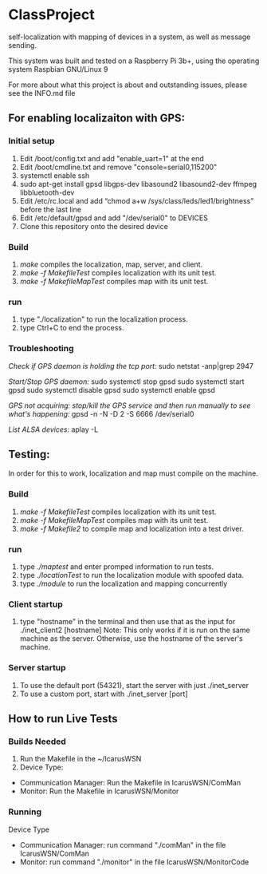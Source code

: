 # ClassProject
self-localization with mapping of devices in a system, as well as message sending.

This system was built and tested on a Raspberry Pi 3b+, using the operating system Raspbian GNU/Linux 9

For more about what this project is about and outstanding issues, please see the INFO.md file

## For enabling localizaiton with GPS:

### Initial setup
1. Edit /boot/config.txt and add "enable_uart=1" at the end
2. Edit /boot/cmdline.txt and remove "console=serial0,115200"
3. systemctl enable ssh
4. sudo apt-get install gpsd libgps-dev libasound2 libasound2-dev ffmpeg libbluetooth-dev
5. Edit /etc/rc.local and add “chmod a+w /sys/class/leds/led1/brightness” before the last line
6. Edit /etc/default/gpsd and add "/dev/serial0" to DEVICES
7. Clone this repository onto the desired device

### Build
1. *make* compiles the localization, map, server, and client.
2. *make -f MakefileTest* compiles localization with its unit test.
3. *make -f MakefileMapTest* compiles map with its unit test.

### run
1. type "./localization" to run the localization process.
2. type Ctrl+C to end the process.

### Troubleshooting
*Check if GPS daemon is holding the tcp port:*
sudo netstat -anp|grep 2947

*Start/Stop GPS daemon:*
sudo systemctl stop gpsd
sudo systemctl start gpsd
sudo systemctl disable gpsd
sudo systemctl enable gpsd

*GPS not acquiring: stop/kill the GPS service and then run manually to see what's happening:*
gpsd -n -N -D 2 -S 6666 /dev/serial0

*List ALSA devices:*
aplay -L



## Testing:
In order for this to work, localization and map must compile on the machine.

### Build
1. *make -f MakefileTest* compiles localization with its unit test.
2. *make -f MakefileMapTest* compiles map with its unit test.
3. *make -f Makefile2* to compile map and localization into a test driver.

### run
1. type *./maptest* and enter promped information to run tests.
2. type *./locationTest* to run the localization module with spoofed data.
3. type *./module* to run the localization and mapping concurrently 

### Client startup
1. type "hostname" in the terminal and then use that as the input for ./inet_client2 [hostname] 
Note: This only works if it is run on the same machine as the server. Otherwise, use the hostname of the server's machine.

### Server startup
1. To use the default port (54321), start the server with just ./inet_server
2. To use a custom port, start with ./inet_server [port]


## How to run Live Tests

### Builds Needed
1. Run the Makefile in the ~/IcarusWSN
2. Device Type:
- Communication Manager: Run the Makefile in IcarusWSN/ComMan
- Monitor: Run the Makefile in IcarusWSN/Monitor

### Running 
Device Type
- Communication Manager: run command "./comMan" in the file IcarusWSN/ComMan
- Monitor: run command "./monitor" in the file IcarusWSN/MonitorCode